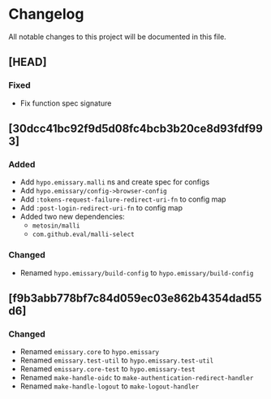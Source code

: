 # Changelog

All notable changes to this project will be documented in this file.

## [HEAD]

### Fixed

- Fix function spec signature

## [30dcc41bc92f9d5d08fc4bcb3b20ce8d93fdf993]

### Added

 - Add `hypo.emissary.malli` ns and create spec for configs
 - Add `hypo.emissary/config->browser-config`
 - Add `:tokens-request-failure-redirect-uri-fn` to config map
 - Add `:post-login-redirect-uri-fn` to config map
 - Added two new dependencies:
   - `metosin/malli`
   - `com.github.eval/malli-select`

### Changed

 - Renamed `hypo.emissary/build-config` to `hypo.emissary/build-config`
 
## [f9b3abb778bf7c84d059ec03e862b4354dad55d6]

### Changed

 - Renamed `emissary.core` to `hypo.emissary`
 - Renamed `emissary.test-util` to `hypo.emissary.test-util`
 - Renamed `emissary.core-test` to `hypo.emissary-test`
 - Renamed `make-handle-oidc` to `make-authentication-redirect-handler`
 - Renamed `make-handle-logout` to `make-logout-handler`
